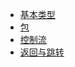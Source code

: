 * [基本类型](Basics/Basic-Types.md)
* [包](Basics/Packages.md)
* [控制流](Basics/Control-Flow.md)
* [返回与跳转](Basics/Returns-and-Jumps.md)
